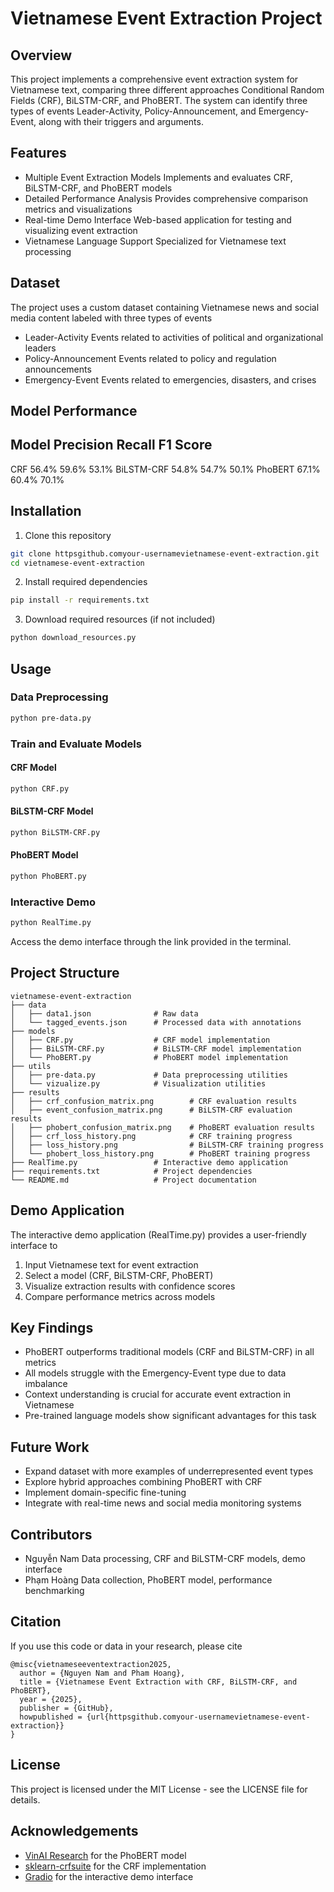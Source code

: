 # Vietnamese Event Extraction Project

## Overview

This project implements a comprehensive event extraction system for Vietnamese text, comparing three different approaches Conditional Random Fields (CRF), BiLSTM-CRF, and PhoBERT. The system can identify three types of events Leader-Activity, Policy-Announcement, and Emergency-Event, along with their triggers and arguments.

## Features

- Multiple Event Extraction Models Implements and evaluates CRF, BiLSTM-CRF, and PhoBERT models
- Detailed Performance Analysis Provides comprehensive comparison metrics and visualizations
- Real-time Demo Interface Web-based application for testing and visualizing event extraction
- Vietnamese Language Support Specialized for Vietnamese text processing

## Dataset

The project uses a custom dataset containing Vietnamese news and social media content labeled with three types of events
- Leader-Activity Events related to activities of political and organizational leaders
- Policy-Announcement Events related to policy and regulation announcements
- Emergency-Event Events related to emergencies, disasters, and crises

## Model Performance

 Model  Precision  Recall  F1 Score 
------------------------------------
 CRF  56.4%  59.6%  53.1% 
 BiLSTM-CRF  54.8%  54.7%  50.1% 
 PhoBERT  67.1%  60.4%  70.1% 

## Installation

1. Clone this repository
```bash
git clone httpsgithub.comyour-usernamevietnamese-event-extraction.git
cd vietnamese-event-extraction
```

2. Install required dependencies
```bash
pip install -r requirements.txt
```

3. Download required resources (if not included)
```bash
python download_resources.py
```

## Usage

### Data Preprocessing
```bash
python pre-data.py
```

### Train and Evaluate Models

#### CRF Model
```bash
python CRF.py
```

#### BiLSTM-CRF Model
```bash
python BiLSTM-CRF.py
```

#### PhoBERT Model
```bash
python PhoBERT.py
```

### Interactive Demo
```bash
python RealTime.py
```
Access the demo interface through the link provided in the terminal.

## Project Structure

```
vietnamese-event-extraction
├── data
│   ├── data1.json              # Raw data
│   └── tagged_events.json      # Processed data with annotations
├── models
│   ├── CRF.py                  # CRF model implementation
│   ├── BiLSTM-CRF.py           # BiLSTM-CRF model implementation
│   └── PhoBERT.py              # PhoBERT model implementation
├── utils
│   ├── pre-data.py             # Data preprocessing utilities
│   └── vizualize.py            # Visualization utilities
├── results
│   ├── crf_confusion_matrix.png        # CRF evaluation results
│   ├── event_confusion_matrix.png      # BiLSTM-CRF evaluation results
│   ├── phobert_confusion_matrix.png    # PhoBERT evaluation results
│   ├── crf_loss_history.png            # CRF training progress
│   ├── loss_history.png                # BiLSTM-CRF training progress
│   └── phobert_loss_history.png        # PhoBERT training progress
├── RealTime.py                 # Interactive demo application
├── requirements.txt            # Project dependencies
└── README.md                   # Project documentation
```

## Demo Application

The interactive demo application (RealTime.py) provides a user-friendly interface to

1. Input Vietnamese text for event extraction
2. Select a model (CRF, BiLSTM-CRF, PhoBERT)
3. Visualize extraction results with confidence scores
4. Compare performance metrics across models

## Key Findings

- PhoBERT outperforms traditional models (CRF and BiLSTM-CRF) in all metrics
- All models struggle with the Emergency-Event type due to data imbalance
- Context understanding is crucial for accurate event extraction in Vietnamese
- Pre-trained language models show significant advantages for this task

## Future Work

- Expand dataset with more examples of underrepresented event types
- Explore hybrid approaches combining PhoBERT with CRF
- Implement domain-specific fine-tuning
- Integrate with real-time news and social media monitoring systems

## Contributors

- Nguyễn Nam Data processing, CRF and BiLSTM-CRF models, demo interface
- Phạm Hoàng Data collection, PhoBERT model, performance benchmarking

## Citation

If you use this code or data in your research, please cite
```
@misc{vietnameseeventextraction2025,
  author = {Nguyen Nam and Pham Hoang},
  title = {Vietnamese Event Extraction with CRF, BiLSTM-CRF, and PhoBERT},
  year = {2025},
  publisher = {GitHub},
  howpublished = {url{httpsgithub.comyour-usernamevietnamese-event-extraction}}
}
```

## License

This project is licensed under the MIT License - see the LICENSE file for details.

## Acknowledgements

- [VinAI Research](httpsgithub.comVinAIResearchPhoBERT) for the PhoBERT model
- [sklearn-crfsuite](httpsgithub.comTeamHG-Memexsklearn-crfsuite) for the CRF implementation
- [Gradio](httpswww.gradio.app) for the interactive demo interface
